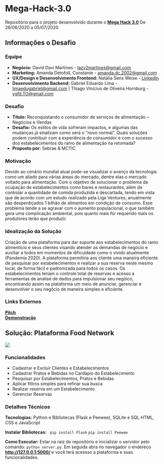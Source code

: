 # Mega-Hack-3.0
Repositório para o projeto desenvolvido durante o 
[__Mega Hack 3.0__](https://www.megahack.com.br/) De 26/06/2020 a 05/07/2020

## Informações o Desafio

### Equipe
- __Negócio:__ David Davi Martines - lazy2martines@gmail.com
- __Marketing:__ Amanda DetofolL Constante - amanda.dc.2002@gmail.com
- __UX/Design e Desenvolvimento Frontend:__ Natália Sens Weise - [LinkedIn](https://www.linkedin.com/in/nat%C3%A1lia-sens-weise-0b9a42199/)
- __Desenvolvimento Backend:__ Gabriel Eduardo Lima - limaedugabriel@gmail.com | Thiago Vinícius de Oliveira Hornburg - ygfd.TO@gmail.com
  
### Desafio
- __Título:__ Reconquistando o consumidor de serviços de alimentação – Negócios e Vendas
- __Desafio:__ Os estilos de vida sofreram impactos, e algumas das mudanças já sinalizam como será o “novo normal”. Quais soluções podem contribuir com a experiência do consumidor e com o sucesso dos estabelecimentos do ramo de alimentação na retomada?
- __Proposto por:__ Sebrae & MCTIC
  
### Motivação
Devido ao cenário mundial atual pode-se visualizar o avanço da tecnologia como um aliado para várias áreas do mercado, dentre elas o mercado voltado para alimentação. Com o objetivo de solucionar o problema da ocupação de estabelecimentos como bares e restaurantes, além de controlar a quantidade de comida produzida e descartada, tendo em vista que de acordo com um estudo realizado pela Liga Ventures, anualmente são desperdiçados 1 bilhão de alimentos em condição de consumo. Esse problema tende a se agravar com o aumento populacional, o que também  gera uma complicação ambiental, pois quanto mais for requerido mais os produtores terão que produzir.
  
### Idealização da Solução
Criação de uma plataforma para dar suporte aos estabelecimentos do ramo alimentício e seus clientes visando atender as demandas de negócio e auxiliar a todos em momentos de dificuldade como o vivido atualmente (Pandemia 2020). A plataforma permitiria aos cliente uma maneira eficiente de pesquisar por estabelecimentos e realizar a sua reserva neste mesmo local, de forma fácil e padronizada para todos os casos. Os estabelecimentos teriam o controle total de reservas e acesso a ferramentas de analise de dados para impulsionar seu negóico, encontrando assim na plataforma um meio de anunciar, gerenciar e desenvolver o seu negócio de maneira simples e eficiente.
  
### Links Externos
[__Pitch__](https://youtu.be/4x9zne3ARGk)  
[__Demonstração__](https://youtu.be/LbFzg5wJn7I)
  
  
  
  
## Solução: Plataforma Food Network
![](/static/logo.png)
  
### Funcionalidades
- Cadastrar e Excluir Clientes e Estabelecimentos
- Cadastrar Pratos e Bebidas no Cardápio do Estabelecimento
- Pesquisar por Estabelecimentos, Pratos e Bebidas
- Aplicar filtros simples para refinar sua busca
- Realizar reserva em um Estabelecimento
- Gerenciar Reservas
  
### Detalhes Técnicos
__Tecnologias:__ Python e Bibliotecas (Flask e Peewee), SQLite e SQL HTML, CSS e JavaScript    
  
__Instalar Bibliotecas:__ ``` pip install Flask``` ```pip install Peewee```  
  
__Como Executar:__ Estar na raiz do repositório e inicializar o servidor pelo comando: ```python server.py```. Em seguida abra no navegador o endereco __http://127.0.0.1:5000/__ e você terá acessso a plataforma e suas funcionalidades.
